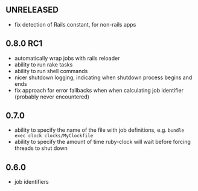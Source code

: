 ## UNRELEASED

* fix detection of Rails constant, for non-rails apps

## 0.8.0 RC1

* automatically wrap jobs with rails reloader
* ability to run rake tasks
* ability to run shell commands
* nicer shutdown logging, indicating when shutdown process begins and ends
* fix approach for error fallbacks when when calculating job identifier (probably never encountered)

## 0.7.0

* ability to specify the name of the file with job definitions, e.g. `bundle exec clock clocks/MyClockfile`
* ability to specify the amount of time ruby-clock will wait before forcing threads to shut down

## 0.6.0

* job identifiers
